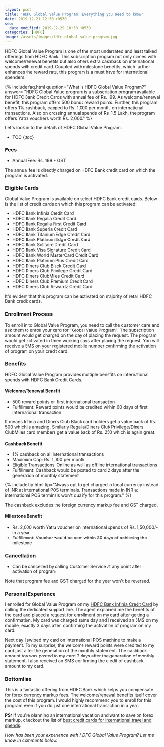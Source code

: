 ```yaml
---
layout: post
title: 'HDFC Global Value Program: Everything you need to know'
date: 2019-12-21 12:30 +0530
seo:
  date_modified: 2019-12-29 10:30 +0530
categories: [HDFC]
image: /assets/images/hdfc-global-value-program.jpg
---
```


HDFC Global Value Program is one of the most underrated and least talked offerings from HDFC Bank. This subscription program not only comes with welcome/renewal benefits but also offers extra cashback on international spends with credit card. Coupled with milestone benefits, which further enhances the reward rate, this program is a must have for international spenders.

{% include faq.html question="What is HDFC Global Value Program?" answer= "HDFC Global Value program is a subscription program available for HDFC Bank Credit Cards with annual fee of Rs. 199. As welcome/renewal benefit, this program offers 500 bonus reward points. Further, this program offers 1% cashback, capped to Rs. 1,000 per month, on international transactions. Also on crossing annual spends of Rs. 1.5 Lakh, the program offers Yatra vouchers worth Rs. 2,000." %}

Let's look in to the details of HDFC Global Value Program.

<!-- prettier-ignore -->
* TOC
{:toc}

### Fees

- Annual Fee: Rs. 199 + GST

The annual fee is directly charged on HDFC Bank credit card on which the program is activated.

### Eligible Cards

Global Value Program is available on select HDFC Bank credit cards. Below is the list of credit cards on which this program can be activated:

- HDFC Bank Infinia Credit Card
- HDFC Bank Regalia Credit Card
- HDFC Bank Regalia First Credit Card
- HDFC Bank Superia Credit Card
- HDFC Bank Titanium Edge Credit Card
- HDFC Bank Platinum Edge Credit Card
- HDFC Bank Solitaire Credit Card
- HDFC Bank Visa Signature Credit Card
- HDFC Bank World MasterCard Credit Card
- HDFC Bank Platinum Plus Credit Card
- HDFC Diners Club Black Credit Card
- HDFC Diners Club Privilege Credit Card
- HDFC Diners ClubMiles Credit Card
- HDFC Diners Club Premium Credit Card
- HDFC Diners Club Rewardz Credit Card

It's evident that this program can be activated on majority of retail HDFC Bank credit cards.

### Enrollment Process

To enroll in to Global Value Program, you need to call the customer care and ask them to enroll your card for "Global Value Program". The subscription amount would get charged on the day of placing the request. The program would get activated in three working days after placing the request. You will receive a SMS on your registered mobile number confirming the activation of program on your credit card.

### Benefits

HDFC Global Value Program provides multiple benefits on international spends with HDFC Bank Credit Cards.

#### Welcome/Renewal Benefit

- 500 reward points on first international transaction
- Fulfillment: Reward points would be credited within 60 days of first international transaction

It means Infinia and Diners Club Black card holders get a value back of Rs. 500 which is amazing. Similarly Regalia/Diners Club Privilege/Diners ClubMiles card members get a value back of Rs. 250 which is again great.

#### Cashback Benefit

- 1% cashback on all international transactions
- Maximum Cap: Rs. 1,000 per month
- Eligible Transactions: Online as well as offline international transactions
- Fulfillment: Cashback would be posted to card 2 days after the generation of monthly statement

{% include tip.html tip="Always opt to get charged in local currency instead of INR at international POS terminals. Transactions made in INR at international POS terminals won't qualify for this program." %}

The cashback excludes the foreign currency markup fee and GST charged.

#### Milestone Benefit

- Rs. 2,000 worth Yatra voucher on international spends of Rs. 1,50,000/- in a year
- Fulfillment: Voucher would be sent within 30 days of achieving the milestone

### Cancellation

- Can be cancelled by calling Customer Service at any point after activation of program

Note that program fee and GST charged for the year won't be reversed.

### Personal Experience

I enrolled for Global Value Program on my [HDFC Bank Infinia Credit Card](/hdfc-bank-infinia-credit-card-review/) by calling the dedicated support line. The agent explained me the benefits of the card and placed a request for enrollment on my card after getting a confirmation. My card was charged same day and I received an SMS on my mobile, exactly 3 days after, confirming the activation of program on my card.

Next day I swiped my card on international POS machine to make a payment. To my surprise, the welcome reward points were credited to my card just after the generation of the monthly statement. The cashback amount too was posted to my card 2 days after the generation of monthly statement. I also received an SMS confirming the credit of cashback amount to my card.

### Bottomline

This is a fantastic offering from HDFC Bank which helps you compensate for forex currency markup fees. The welcome/renewal benefits itself cover the cost of this program. I would highly recommend you to enroll for this program even if you do just one international transaction in a year.

**PS:** If you're planning an international vacation and want to save on forex markup, checkout the list of [best credit cards for international travel and spends](/best-credit-cards-in-india-with-low-forex-currency-markup-for-international-travel-spends/).

_How has been your experience with HDFC Global Value Program? Let me know in comments below._
